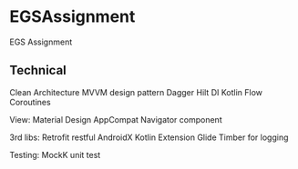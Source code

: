 # EGSAssignment
EGS Assignment
## Technical
Clean Architecture
MVVM design pattern
Dagger Hilt DI
Kotlin Flow Coroutines

View:
Material Design
AppCompat
Navigator component

3rd libs:
Retrofit restful
AndroidX Kotlin Extension
Glide
Timber for logging

Testing:
MockK unit test

